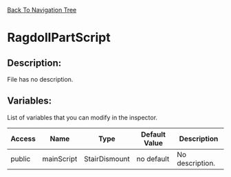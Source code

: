 [Back To Navigation Tree](https://wesleywh.github.io/GameDevRepo/docs/navigation.html)
# RagdollPartScript

## Description:
File has no description.

## Variables:
List of variables that you can modify in the inspector.

|Access|Name|Type|Default Value|Description|
|---|---|---|---|---|
|public|mainScript|StairDismount|no default|No description.|
